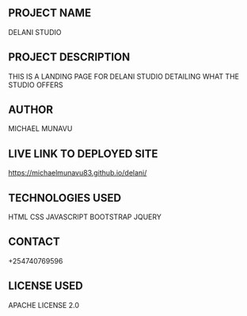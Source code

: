 ## PROJECT NAME
DELANI STUDIO

## PROJECT DESCRIPTION
THIS IS A LANDING PAGE FOR DELANI STUDIO DETAILING WHAT THE STUDIO OFFERS

## AUTHOR
MICHAEL MUNAVU

## LIVE LINK TO DEPLOYED SITE
https://michaelmunavu83.github.io/delani/


## TECHNOLOGIES USED
HTML
CSS
JAVASCRIPT
BOOTSTRAP
JQUERY

## CONTACT
+254740769596

## LICENSE USED
APACHE LICENSE 2.0

